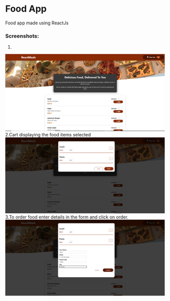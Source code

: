 # Food App
Food app made using ReactJs
### Screenshots:
1.
<img src="https://github.com/Riya128/foodapp/blob/main/src/screenshots/image1.PNG">
2.Cart displaying the food items selected 
<img src="https://github.com/Riya128/foodapp/blob/main/src/screenshots/image2.PNG">
3.To order food enter details in the form and click on order.
<img src="https://github.com/Riya128/foodapp/blob/main/src/screenshots/image3.jpg">
